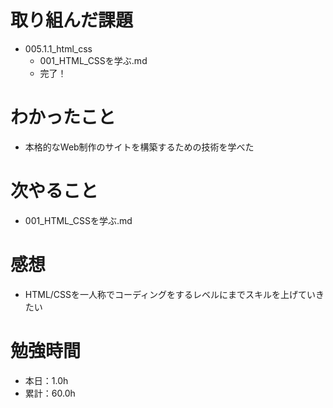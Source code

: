 # 取り組んだ課題
* 005.1.1_html_css
  * 001_HTML_CSSを学ぶ.md
  * 完了！

# わかったこと
* 本格的なWeb制作のサイトを構築するための技術を学べた

# 次やること
* 001_HTML_CSSを学ぶ.md

# 感想
* HTML/CSSを一人称でコーディングをするレベルにまでスキルを上げていきたい

# 勉強時間
* 本日：1.0h
* 累計：60.0h
